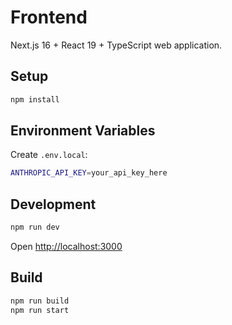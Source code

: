 # Frontend

Next.js 16 + React 19 + TypeScript web application.

## Setup

```bash
npm install
```

## Environment Variables

Create `.env.local`:

```bash
ANTHROPIC_API_KEY=your_api_key_here
```

## Development

```bash
npm run dev
```

Open [http://localhost:3000](http://localhost:3000)

## Build

```bash
npm run build
npm run start
```
